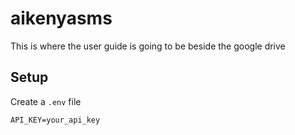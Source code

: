 # aikenyasms

This is where the user guide is going to be beside the google drive

## Setup

Create a `.env` file

```text
API_KEY=your_api_key
```